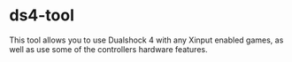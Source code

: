 ds4-tool
========

This tool allows you to use Dualshock 4 with any Xinput enabled games, as well as use some of the controllers hardware features. 
